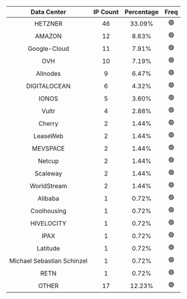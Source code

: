 | Data Center | IP Count | Percentage | Freq |
|:------------:|:--------:|:-----------:|:-----:|
| HETZNER | 46 | 33.09% | 🟢 |
| AMAZON | 12 | 8.63% | 🟢 |
| Google-Cloud | 11 | 7.91% | 🟢 |
| OVH | 10 | 7.19% | 🟢 |
| Allnodes | 9 | 6.47% | 🟢 |
| DIGITALOCEAN | 6 | 4.32% | 🟢 |
| IONOS | 5 | 3.60% | 🟢 |
| Vultr | 4 | 2.88% | 🟢 |
| Cherry | 2 | 1.44% | 🟢 |
| LeaseWeb | 2 | 1.44% | 🟢 |
| MEVSPACE | 2 | 1.44% | 🟢 |
| Netcup | 2 | 1.44% | 🟢 |
| Scaleway | 2 | 1.44% | 🟢 |
| WorldStream | 2 | 1.44% | 🟢 |
| Alibaba | 1 | 0.72% | 🟢 |
| Coolhousing | 1 | 0.72% | 🟢 |
| HIVELOCITY | 1 | 0.72% | 🟢 |
| IPAX | 1 | 0.72% | 🟢 |
| Latitude | 1 | 0.72% | 🟢 |
| Michael Sebastian Schinzel | 1 | 0.72% | 🟢 |
| RETN | 1 | 0.72% | 🟢 |
| OTHER | 17 | 12.23% | 🟢 |